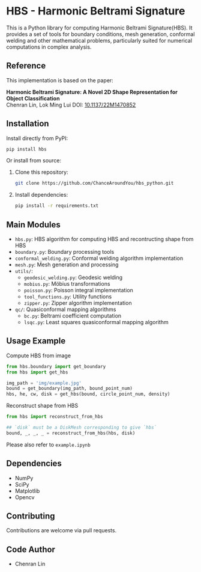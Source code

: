 # HBS - Harmonic Beltrami Signature

This is a Python library for computing Harmonic Beltrami Signature(HBS). It provides a set of tools for boundary conditions, mesh generation, conformal welding and other mathematical problems, particularly suited for numerical computations in complex analysis.

## Reference
This implementation is based on the paper:

**Harmonic Beltrami Signature: A Novel 2D Shape Representation for Object Classification**  
Chenran Lin, Lok Ming Lui
DOI: [10.1137/22M1470852](https://doi.org/10.1137/22M1470852)

## Installation

Install directly from PyPI:
```bash
pip install hbs
```

Or install from source:
1. Clone this repository:
   ```bash
   git clone https://github.com/ChanceAroundYou/hbs_python.git
   ```
2. Install dependencies:
   ```bash
   pip install -r requirements.txt
   ```

## Main Modules

- `hbs.py`: HBS algorithm for computing HBS and recontructing shape from HBS
- `boundary.py`: Boundary processing tools
- `conformal_welding.py`: Conformal welding algorithm implementation
- `mesh.py`: Mesh generation and processing
- `utils/`:
  - `geodesic_welding.py`: Geodesic welding
  - `mobius.py`: Möbius transformations
  - `poisson.py`: Poisson integral implementation
  - `tool_functions.py`: Utility functions
  - `zipper.py`: Zipper algorithm implementation
- `qc/`: Quasiconformal mapping algorithms
  - `bc.py`: Beltrami coefficient computation
  - `lsqc.py`: Least squares quasiconformal mapping algorithm

## Usage Example

Compute HBS from image

```python
from hbs.boundary import get_boundary
from hbs import get_hbs

img_path = 'img/example.jpg'
bound = get_boundary(img_path, bound_point_num)
hbs, he, cw, disk = get_hbs(bound, circle_point_num, density)
```

Reconstruct shape from HBS
```python
from hbs import reconstruct_from_hbs

## `disk` must be a DiskMesh corresponding to give `hbs`
bound, _, _, _ = reconstruct_from_hbs(hbs, disk)
```

Please also refer to `example.ipynb`

## Dependencies

- NumPy
- SciPy
- Matplotlib
- Opencv

## Contributing

Contributions are welcome via pull requests.

## Code Author
-  Chenran Lin
